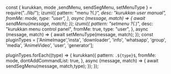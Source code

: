 const { kurukkan, mode ,sendMenu, sendSegMenu, setMenuType } = require("../lib/");
izumi({
    pattern: "menu ?(.*)",
    desc: "kurukkan user manual",
    fromMe: mode,
    type: "user",
}, async (message, match) => {
    await sendMenu(message, match);
});
izumi({
    pattern: "setmenu ?(.*)",
    desc: "kurukkan menu control panel",
    fromMe: true,
    type: "user",
}, async (message, match) => {
    await setMenuType(message, match);
});
const pluginTypes = ['AnimeImage','insta', 'downloader', 'info', 'whatsapp', 'group', 'media', 'AnimeVideo', 'user', 'generator'];

pluginTypes.forEach((type) => {
kurukkan({
        pattern: `.${type}$`,
        fromMe: mode,
        dontAddCommandList: true,
    }, async (message, match) => {
        await sendSegMenu(message, match,type);
    });
});
